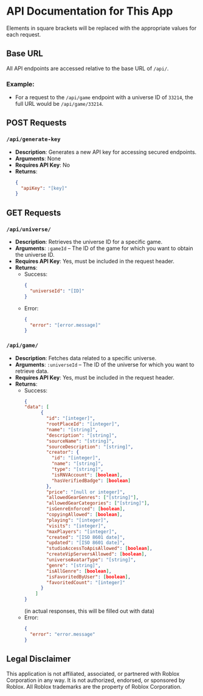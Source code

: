 # API Documentation for This App

Elements in square brackets will be replaced with the appropriate values for each request.

## Base URL
All API endpoints are accessed relative to the base URL of `/api/`.

### Example:
- For a request to the `/api/game` endpoint with a universe ID of `33214`, the full URL would be `/api/game/33214`.

## POST Requests

### `/api/generate-key`
- **Description**: Generates a new API key for accessing secured endpoints.
- **Arguments**: None
- **Requires API Key**: No
- **Returns**:
  ```json
  {
    "apiKey": "[key]"
  }
  ```

## GET Requests

### `/api/universe/`
- **Description**: Retrieves the universe ID for a specific game.
- **Arguments**: `:gameId` – The ID of the game for which you want to obtain the universe ID.
- **Requires API Key**: Yes, must be included in the request header.
- **Returns**:
  - Success:
    ```json
    {
      "universeId": "[ID]"
    }
    ```
  - Error:
    ```json
    {
      "error": "[error.message]"
    }
    ```

### `/api/game/`
- **Description**: Fetches data related to a specific universe.
- **Arguments**: `:universeId` – The ID of the universe for which you want to retrieve data.
- **Requires API Key**: Yes, must be included in the request header.
- **Returns**:
  - Success:
    ```json
    {
    "data": [
          {
            "id": "[integer]",
            "rootPlaceId": "[integer]",
            "name": "[string]",
            "description": "[string]",
            "sourceName": "[string]",
            "sourceDescription": "[string]",
            "creator": {
              "id": "[integer]",
              "name": "[string]",
              "type": "[string]",
              "isRNVAccount": [boolean],
              "hasVerifiedBadge": [boolean]
            },
            "price": "[null or integer]",
            "allowedGearGenres": ["[string]"],
            "allowedGearCategories": ["[string]"],
            "isGenreEnforced": [boolean],
            "copyingAllowed": [boolean],
            "playing": "[integer]",
            "visits": "[integer]",
            "maxPlayers": "[integer]",
            "created": "[ISO 8601 date]",
            "updated": "[ISO 8601 date]",
            "studioAccessToApisAllowed": [boolean],
            "createVipServersAllowed": [boolean],
            "universeAvatarType": "[string]",
            "genre": "[string]",
            "isAllGenre": [boolean],
            "isFavoritedByUser": [boolean],
            "favoritedCount": "[integer]"
          }
        ]
    }
    ```
    (in actual responses, this will be filled out with data)
  - Error:
    ```json
    {
      "error": "error.message"
    }
    ```

## Legal Disclaimer

This application is not affiliated, associated, or partnered with Roblox Corporation in any way. It is not authorized, endorsed, or sponsored by Roblox. All Roblox trademarks are the property of Roblox Corporation.